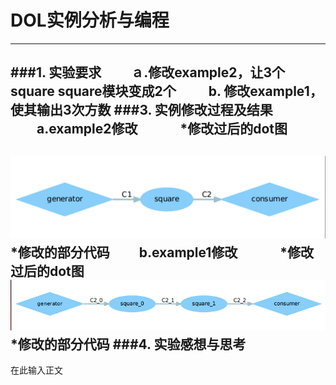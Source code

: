 # DOL实例分析与编程


----------

###1. 实验要求
 　　ａ.修改example2，让3个square square模块变成2个
　　   b. 修改example1，使其输出3次方数
###3. 实例修改过程及结果
　　a.example2修改
　　　*修改过后的dot图
　　　　![dot1](https://github.com/Lrrent/ES2016_14353257/blob/master/assignment/lab3/dot1.png)
　　　*修改的部分代码
　　b.example1修改
　　　*修改过后的dot图
　　　 　![dot2](https://github.com/Lrrent/ES2016_14353257/blob/master/assignment/lab3/dot2.png)
　　　*修改的部分代码
###4. 实验感想与思考
---

在此输入正文




